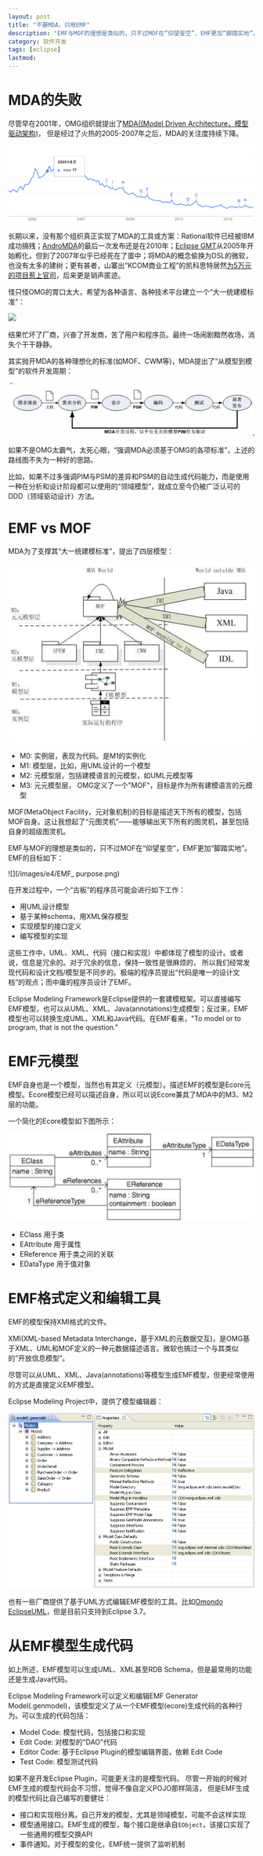 ```yaml
---
layout: post
title: "不要MDA，只用EMF"
description: "EMF与MOF的理想是类似的，只不过MOF在“仰望星空”，EMF更加“脚踏实地”。"
category: 软件开发
tags: [eclipse]
lastmod: 
---
```


# MDA的失败

尽管早在2001年，OMG组织就提出了[MDA((Model Driven Architecture，模型驱动架构)](http://www.omg.org/mda/)，
但是经过了火热的2005-2007年之后，MDA的关注度持续下降。

![](/images/e4/MDA_in_googletrends.png)

长期以来，没有那个组织真正实现了MDA的工具或方案：Rational软件已经被IBM成功搞残；[AndroMDA](http://www.andromda.org/news.html)的最后一次发布还是在2010年；[Eclipse GMT](http://www.eclipse.org/gmt/)从2005年开始孵化，但到了2007年似乎已经死在了蛋中；将MDA的概念偷换为DSL的微软，也没有太多的建树；更有甚者，山寨出“KCOM商业工程”的凯科思特居然[为5万元的项目惹上官司](http://www.110.com/panli/panli_122041.html)，后来更是销声匿迹。

怪只怪OMG的胃口太大，希望为各种语言、各种技术平台建立一个“大一统建模标准”：

![](http://www.omg.org/mda/mda_audio/mda_rollovers/mda_left_new2.gif)

结果忙坏了厂商，兴奋了开发商，苦了用户和程序员。最终一场闹剧黯然收场，消失个干干静静。

其实抛开MDA的各种理想化的标准(如MOF、CWM等)，MDA提出了“从模型到模型”的软件开发周期：

![](/images/e4/MDA_lifecycle.jpg)


如果不是OMG太霸气，太死心眼，“强调MDA必须基于OMG的各项标准”，上述的路线图不失为一种好的思路。

比如，如果不过多强调PIM与PSM的差异和PSM的自动生成代码能力，而是使用一种在分析和设计阶段都可以使用的“领域模型”，就成立至今仍被广泛认可的DDD（领域驱动设计）方法。


# EMF vs MOF

MDA为了支撑其“大一统建模标准”，提出了四层模型：

![](/images/e4/MDA_4_layers.png)

- M0: 实例层，表现为代码。是M1的实例化
- M1: 模型层，比如，用UML设计的一个模型
- M2: 元模型层，包括建模语言的元模型，如UML元模型等
- M3: 元元模型层， OMG定义了一个"MOF"，目标是作为所有建模语言的元模型

MOF(MetaObject Facility，元对象机制)的目标是描述天下所有的模型，包括MOF自身。这让我想起了“元图灵机”——能够输出天下所有的图灵机，甚至包括自身的超级图灵机。

EMF与MOF的理想是类似的，只不过MOF在“仰望星空”，EMF更加“脚踏实地”。EMF的目标如下：

![](/images/e4/EMF_ purpose.png)

在开发过程中，一个“古板”的程序员可能会进行如下工作：

- 用UML设计模型
- 基于某种schema，用XML保存模型
- 实现模型的接口定义
- 编写模型的实现

这些工作中，UML、XML、代码（接口和实现）中都体现了模型的设计。或者说，信息是冗余的。对于冗余的信息，保持一致性是很麻烦的，
所以我们经常发现代码和设计文档/模型是不同步的。极端的程序员提出“代码是唯一的设计文档”的观点；而中庸的程序员设计了EMF。


Eclipse Modeling Framework是Eclipse提供的一套建模框架。可以直接编写EMF模型，也可以从UML、XML、Java(annotations)生成模型；反过来，EMF模型也可以转换生成UML、XML和Java代码。在EMF看来，"To model or to program, that is not the question."

# EMF元模型

EMF自身也是一个模型，当然也有其定义（元模型）。描述EMF的模型是Ecore元模型。Ecore模型已经可以描述自身，所以可以说Ecore兼具了MDA中的M3、M2层的功能。


一个简化的Ecore模型如下图所示：

![](/images/e4/Ecore.png)



- EClass 	用于类
- EAttribute 用于属性
- EReference 用于类之间的关联
- EDataType 用于值对象


# EMF格式定义和编辑工具

EMF的模型保持XMI格式的文件。

XMI(XML-based Metadata Interchange，基于XML的元数据交互)，是OMG基于XML、UML和MOF定义的一种元数据描述语言。微软也搞过一个与其类似的”开放信息模型”。

尽管可以从UML、XML、Java(annotations)等模型生成EMF模型，但更经常使用的方式是直接定义EMF模型。

Eclipse Modeling Project中，提供了模型编辑器：

![](/images/e4/EMF_editor.png)

也有一些厂商提供了基于UML方式编辑EMF模型的工具。比如[Omondo EclipseUML]()，但是目前只支持到Eclipse 3.7。

# 从EMF模型生成代码

如上所述，EMF模型可以生成UML、XML甚至RDB Schema，但是最常用的功能还是生成Java代码。

Eclipse Modeling Framework可以定义和编辑EMF Generator Model(.genmodel)，该模型定义了从一个EMF模型(ecore)生成代码的各种行为。可以生成的代码包括：

- Model Code: 模型代码，包括接口和实现
- Edit Code: 对模型的"DAO"代码
- Editor Code: 基于Eclipse Plugin的模型编辑界面，依赖 Edit Code
- Test Code: 模型测试代码

如果不是开发Eclipse Plugin，可能更关注的是模型代码。
尽管一开始的时候对EMF生成的模型代码会不习惯，觉得不像自定义POJO那样简洁，
但是EMF生成的模型代码比自己编写的要健壮：

- 接口和实现相分离。自己开发的模型，尤其是领域模型，可能不会这样实现
- 模型通用接口。EMF生成的模型，每个接口是继承自`EObject`，该接口实现了一些通用的模型交换API
- 事件通知。对于模型的变化，EMF统一提供了监听机制







